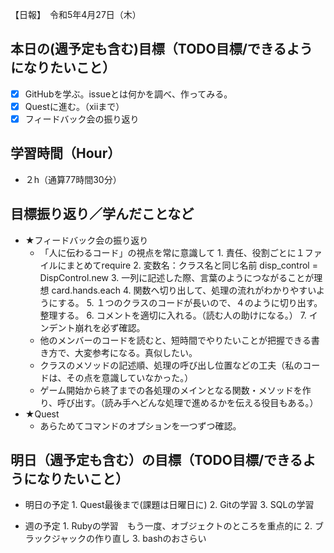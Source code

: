 【日報】　令和5年4月27日（木）
## 本日の(週予定も含む)目標（TODO目標/できるようになりたいこと）
- [x] GitHubを学ぶ。issueとは何かを調べ、作ってみる。
- [x] Questに進む。（xiiまで）
- [x] フィードバック会の振り返り

## 学習時間（Hour）
- ２h（通算77時間30分）

## 目標振り返り／学んだことなど
- ★フィードバック会の振り返り
  - 「人に伝わるコード」の視点を常に意識して
  1\. 責任、役割ごとに１ファイルにまとめてrequire
  2\. 変数名：クラス名と同じ名前 disp_control = DispControl.new
  3\. 一列に記述した際、言葉のようにつながることが理想 card.hands.each
  4\. 関数へ切り出して、処理の流れがわかりやすいようにする。
  5\. １つのクラスのコードが長いので、４のように切り出す。整理する。
  6\. コメントを適切に入れる。（読む人の助けになる。）
  7\. インデント崩れを必ず確認。
  - 他のメンバーのコードを読むと、短時間でやりたいことが把握できる書き方で、大変参考になる。真似したい。
  - クラスのメソッドの記述順、処理の呼び出し位置などの工夫（私のコードは、その点を意識していなかった。）
  - ゲーム開始から終了までの各処理のメインとなる関数・メソッドを作り、呼び出す。（読み手へどんな処理で進めるかを伝える役目もある。）
- ★Quest
  - あらためてコマンドのオプションを一つずつ確認。

## 明日（週予定も含む）の目標（TODO目標/できるようになりたいこと）
- 明日の予定
  1\. Quest最後まで(課題は日曜日に)
  2\. Gitの学習
  3\. SQLの学習
 
- 週の予定
  1\. Rubyの学習　もう一度、オブジェクトのところを重点的に
  2\. ブラックジャックの作り直し
  3\. bashのおさらい
